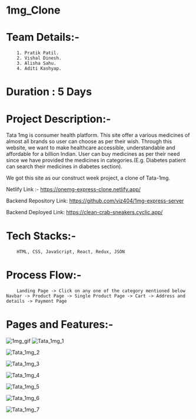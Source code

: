 # 1mg_Clone

# Team Details:-
        1. Pratik Patil.
        2. Vishal Dinesh.
        3. Alisha Sahu.
        4. Aditi Kashyap.
   
# Duration : 5 Days

# Project Description:-
Tata 1mg is consumer health platform. This site offer a various medicines of almost all brands so user can choose as per their wish. Through this website, we want to make healthcare accessible, understandable and affordable for a billion Indian. User can buy medicines as per their need since we have provided the medicines in categories.(E.g. Diabetes patient can search their medicines in diabetes section).

We got this site as our construct week project, a clone of Tata-1mg.
  
  
  Netlify Link :- https://onemg-express-clone.netlify.app/
  
  Backend Repository Link: https://github.com/viz404/1mg-express-server
  
  Backend Deployed Link: https://clean-crab-sneakers.cyclic.app/
  
# Tech Stacks:- 
        HTML, CSS, JavaScript, React, Redux, JSON 
        
# Process Flow:-
        Landing Page -> Click on any one of the category mentioned below Navbar -> Product Page -> Single Product Page -> Cart -> Address and details -> Payment Page
        
# Pages and Features:- 
![1mg_gif](https://user-images.githubusercontent.com/113718053/214326267-7b246ff6-aeca-46c6-b66f-5a772d99a370.gif)
![Tata_1mg_1](https://user-images.githubusercontent.com/113718053/214326388-5929846f-c53d-4469-9b86-ffd669558134.png)

![Tata_1mg_2](https://user-images.githubusercontent.com/113718053/214326396-b07d6162-d364-4427-8045-a3ef0b31058e.png)

![Tata_1mg_3](https://user-images.githubusercontent.com/113718053/214326411-8ea74064-47f2-46ff-a434-8fee8f804b6c.png)

![Tata_1mg_4](https://user-images.githubusercontent.com/113718053/214326431-ce04bb74-59fc-458a-a503-b57a24e68fef.png)

![Tata_1mg_5](https://user-images.githubusercontent.com/113718053/214326469-f1f828f4-f732-47b6-ace9-eb93fc8a3a60.png)

![Tata_1mg_6](https://user-images.githubusercontent.com/113718053/214326496-b0a01ab4-3958-4055-a3e3-b6baa87f0519.png)

![Tata_1mg_7](https://user-images.githubusercontent.com/113718053/214326513-c85d3ebf-f25b-44e5-a067-8aa3231963cb.png)
